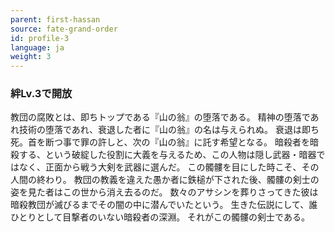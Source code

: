 ```yaml
---
parent: first-hassan
source: fate-grand-order
id: profile-3
language: ja
weight: 3
---
```


### 絆Lv.3で開放

教団の腐敗とは、即ちトップである『山の翁』の堕落である。
精神の堕落であれ技術の堕落であれ、衰退した者に『山の翁』の名は与えられぬ。
衰退は即ち死。首を断つ事で罪の許しと、次の『山の翁』に託す希望となる。
暗殺者を暗殺する、という破綻した役割に大義を与えるため、この人物は隠し武器・暗器ではなく、正面から戦う大剣を武器に選んだ。
この髑髏を目にした時こそ、その人間の終わり。
教団の教義を違えた愚か者に鉄槌が下された後、髑髏の剣士の姿を見た者はこの世から消え去るのだ。
数々のアサシンを葬りさってきた彼は暗殺教団が滅びるまでその闇の中に潜んでいたという。
生きた伝説にして、誰ひとりとして目撃者のいない暗殺者の深淵。
それがこの髑髏の剣士である。
